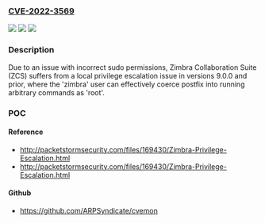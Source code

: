 ### [CVE-2022-3569](https://cve.mitre.org/cgi-bin/cvename.cgi?name=CVE-2022-3569)
![](https://img.shields.io/static/v1?label=Product&message=Zimbra%20Collaboration%20Suite%20(ZCS)&color=blue)
![](https://img.shields.io/static/v1?label=Version&message=9.0.0%3C%3D%209.0.0%20&color=brighgreen)
![](https://img.shields.io/static/v1?label=Vulnerability&message=CWE-271%20Privilege%20Dropping%20%2F%20Lowering%20Errors&color=brighgreen)

### Description

Due to an issue with incorrect sudo permissions, Zimbra Collaboration Suite (ZCS) suffers from a local privilege escalation issue in versions 9.0.0 and prior, where the 'zimbra' user can effectively coerce postfix into running arbitrary commands as 'root'.

### POC

#### Reference
- http://packetstormsecurity.com/files/169430/Zimbra-Privilege-Escalation.html
- http://packetstormsecurity.com/files/169430/Zimbra-Privilege-Escalation.html

#### Github
- https://github.com/ARPSyndicate/cvemon

